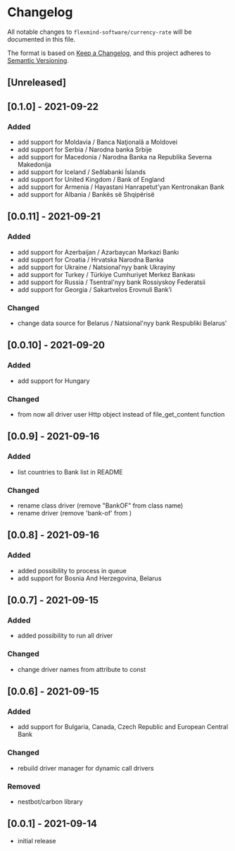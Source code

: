 # Changelog

All notable changes to `flexmind-software/currency-rate` will be documented in this file.

The format is based on [Keep a Changelog](https://keepachangelog.com/en/1.0.0/),
and this project adheres to [Semantic Versioning](https://semver.org/spec/v2.0.0.html).

## [Unreleased]
## [0.1.0] - 2021-09-22

### Added
- add support for Moldavia / Banca Naţională a Moldovei
- add support for Serbia / Narodna banka Srbije
- add support for Macedonia / Narodna Banka na Republika Severna Makedonija
- add support for Iceland / Seðlabanki Íslands
- add support for United Kingdom / Bank of England
- add support for Armenia / Hayastani Hanrapetut’yan Kentronakan Bank
- add support for Albania / Bankës së Shqipërisë

## [0.0.11] - 2021-09-21

### Added
- add support for Azerbaijan / Azərbaycan Mərkəzi Bankı
- add support for Croatia / Hrvatska Narodna Banka
- add support for Ukraine / Natsionalʹnyy bank Ukrayiny
- add support for Turkey / Türkiye Cumhuriyet Merkez Bankası
- add support for Russia / Tsentral'nyy bank Rossiyskoy Federatsii
- add support for Georgia / Sakartvelos Erovnuli Bank’i

### Changed
- change data source for Belarus / Natsional'nyy bank Respubliki Belarus'

## [0.0.10] - 2021-09-20

### Added
- add support for Hungary

### Changed
- from now all driver user Http object instead of file_get_content function

## [0.0.9] - 2021-09-16

### Added
- list countries to Bank list in README

### Changed
- rename class driver (remove "BankOF" from class name)
- rename driver (remove 'bank-of' from )


## [0.0.8] - 2021-09-16

### Added
- added possibility to process in queue
- add support for Bosnia And Herzegovina, Belarus

## [0.0.7] - 2021-09-15

### Added
- added possibility to run all driver

### Changed
- change driver names from attribute to const

## [0.0.6] - 2021-09-15

### Added
- add support for Bulgaria, Canada, Czech Republic and European Central Bank

### Changed
- rebuild driver manager for dynamic call drivers

### Removed
- nestbot/carbon library

## [0.0.1] - 2021-09-14

- initial release

